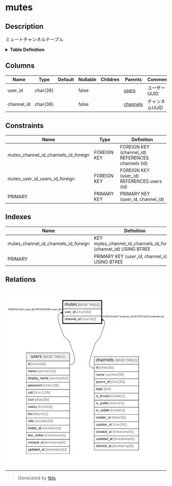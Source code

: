 # mutes

## Description

ミュートチャンネルテーブル

<details>
<summary><strong>Table Definition</strong></summary>

```sql
CREATE TABLE `mutes` (
  `user_id` char(36) NOT NULL,
  `channel_id` char(36) NOT NULL,
  PRIMARY KEY (`user_id`,`channel_id`),
  KEY `mutes_channel_id_channels_id_foreign` (`channel_id`),
  CONSTRAINT `mutes_channel_id_channels_id_foreign` FOREIGN KEY (`channel_id`) REFERENCES `channels` (`id`) ON DELETE CASCADE ON UPDATE CASCADE,
  CONSTRAINT `mutes_user_id_users_id_foreign` FOREIGN KEY (`user_id`) REFERENCES `users` (`id`) ON DELETE CASCADE ON UPDATE CASCADE
) ENGINE=InnoDB DEFAULT CHARSET=utf8mb4
```

</details>

## Columns

| Name | Type | Default | Nullable | Children | Parents | Comment |
| ---- | ---- | ------- | -------- | -------- | ------- | ------- |
| user_id | char(36) |  | false |  | [users](users.md) | ユーザーUUID |
| channel_id | char(36) |  | false |  | [channels](channels.md) | チャンネルUUID |

## Constraints

| Name | Type | Definition |
| ---- | ---- | ---------- |
| mutes_channel_id_channels_id_foreign | FOREIGN KEY | FOREIGN KEY (channel_id) REFERENCES channels (id) |
| mutes_user_id_users_id_foreign | FOREIGN KEY | FOREIGN KEY (user_id) REFERENCES users (id) |
| PRIMARY | PRIMARY KEY | PRIMARY KEY (user_id, channel_id) |

## Indexes

| Name | Definition |
| ---- | ---------- |
| mutes_channel_id_channels_id_foreign | KEY mutes_channel_id_channels_id_foreign (channel_id) USING BTREE |
| PRIMARY | PRIMARY KEY (user_id, channel_id) USING BTREE |

## Relations

![er](mutes.svg)

---

> Generated by [tbls](https://github.com/k1LoW/tbls)
